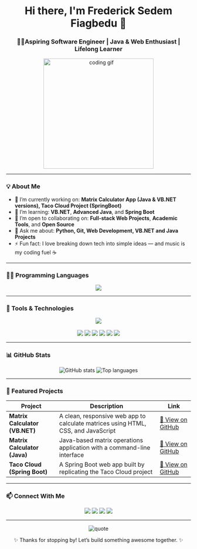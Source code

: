 <h1 align="center">Hi there, I'm Frederick Sedem Fiagbedu 👋</h1>
<h3 align="center">🧑‍💻Aspiring Software Engineer | Java & Web Enthusiast | Lifelong Learner</h3>

<p align="center">
  <img src="https://media.giphy.com/media/qgQUggAC3Pfv687qPC/giphy.gif" width="300" alt="coding gif">
</p>

---

### 💡 About Me

- 🔭 I’m currently working on: **Matrix Calculator App (Java & VB.NET versions), Taco Cloud Project (SpringBoot)**  
- 🌱 I’m learning: **VB.NET**, **Advanced Java**, and **Spring Boot**  
- 👯 I’m open to collaborating on: **Full-stack Web Projects**, **Academic Tools**, and **Open Source**  
- 💬 Ask me about: **Python, Git, Web Development, VB.NET and Java Projects**  
- ⚡ Fun fact: I love breaking down tech into simple ideas — and music is my coding fuel ☕  

---
### 👨‍💻 Programming Languages

<p align="center">
  <img src="https://skillicons.dev/icons?i=html,css,js,java,python,cpp" />
</p>

---

### 🧰 Tools & Technologies

<p align="center">
  <img src="https://skillicons.dev/icons?i=vscode,react,wordpress,spring,git,github,figma" />
  <br><br>
  <img src="https://img.shields.io/badge/Visual%20Studio-5C2D91?style=for-the-badge&logo=visualstudio&logoColor=white" />
  <img src="https://img.shields.io/badge/IntelliJ%20IDEA-000000?style=for-the-badge&logo=intellijidea&logoColor=white" />
  <img src="https://img.shields.io/badge/PyCharm-143?style=for-the-badge&logo=pycharm&logoColor=white" />
  <img src="https://img.shields.io/badge/Code::Blocks-000000?style=for-the-badge&logo=codeblocks&logoColor=white" />
  <img src="https://img.shields.io/badge/Microsoft%20365-D83B01?style=for-the-badge&logo=microsoftoffice&logoColor=white" />
  <img src="https://img.shields.io/badge/PowerPoint-B7472A?style=for-the-badge&logo=microsoftpowerpoint&logoColor=white" />
</p>

---

### 📊 GitHub Stats

<p align="center">
  <img src="https://github-readme-stats.vercel.app/api?username=Brainiac2222&show_icons=true&theme=radical" alt="GitHub stats" />
  <img src="https://github-readme-stats.vercel.app/api/top-langs/?username=Brainiac2222&layout=compact&theme=radical" alt="Top languages" />
</p>

---

### 🚀 Featured Projects

| Project | Description | Link |
|--------|-------------|------|
| **Matrix Calculator (VB.NET)** | A clean, responsive web app to calculate matrices using HTML, CSS, and JavaScript | [🔗 View on GitHub](https://github.com/Brainiac2222/MatrixApp1) |
| **Matrix Calculator (Java)** | Java-based matrix operations application with a command-line interface | [🔗 View on GitHub](https://github.com/Brainiac2222/MatrixApp-JavaVersion) |
| **Taco Cloud (Spring Boot)** | A Spring Boot web app built by replicating the Taco Cloud project | [🔗 View on GitHub](https://github.com/Brainiac2222/taco-cloud) |

---

### 📫 Connect With Me

<p align="center">
  <a href="https://www.linkedin.com/in/sedemfiagbedu"><img src="https://img.shields.io/badge/LinkedIn-blue?style=for-the-badge&logo=linkedin&logoColor=white" /></a>
  <a href="mailto:sedemcopper@gmail.com"><img src="https://img.shields.io/badge/Gmail-D14836?style=for-the-badge&logo=gmail&logoColor=white" /></a>
  <a href="https://github.com/Brainiac2222"><img src="https://img.shields.io/badge/GitHub-100000?style=for-the-badge&logo=github&logoColor=white" /></a>
  <a href="https://www.hackerrank.com/profile/sedemcopper"><img src="https://img.shields.io/badge/HackerRank-2EC866?style=for-the-badge&logo=hackerrank&logoColor=white" /></a>
</p>


---

<p align="center">
  <img src="https://quotes-github-readme.vercel.app/api?type=horizontal&theme=tokyonight" alt="quote" />
</p>

<p align="center">✨ Thanks for stopping by! Let’s build something awesome together. ✨</p>

